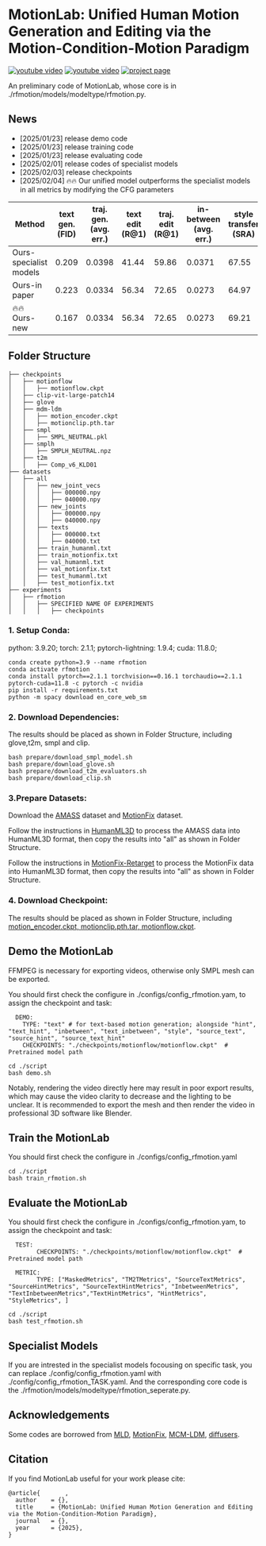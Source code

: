 # MotionLab: Unified Human Motion Generation and Editing via the Motion-Condition-Motion Paradigm

<p align="left">
    <a href='https://arxiv.org/abs/2502.02358'><img src='https://img.shields.io/badge/arxiv-arxiv-red' alt='youtube video'></a>
    <a href='https://www.youtube.com/watch?v=X5yFMSJLNcE'><img src='https://img.shields.io/badge/video-video-purple' alt='youtube video'></a>
    <a href='https://diouo.github.io/motionlab.github.io/'><img src='https://img.shields.io/badge/project-project-blue' alt='project page'></a>
</p>

An preliminary code of MotionLab, whose core is in ./rfmotion/models/modeltype/rfmotion.py.

## News
- [2025/01/23] release demo code
- [2025/01/23] release training code
- [2025/01/23] release evaluating code
- [2025/02/01] release codes of specialist models
- [2025/02/03] release checkpoints
- [2025/02/04] 🔥🔥 Our unified model outperforms the specialist models in all metrics by modifying the CFG parameters

Method | text gen. (FID) | traj. gen. (avg. err.) | text edit (R@1) | traj. edit (R@1) | in-between (avg. err.) | style transfer (SRA) | style transfer (CRA)
-------- | ----- | -----| -----| -----| -----| -----| -----
Ours-specialist models | 0.209 | 0.0398 | 41.44 | 59.86 | 0.0371 | 67.55 | 43.53
Ours-in paper | 0.223 | 0.0334 | 56.34 | 72.65 | 0.0273 | 64.97 | 47.86
🔥🔥 Ours-new | 0.167 | 0.0334 | 56.34 | 72.65 | 0.0273 | 69.21 | 44.62

## Folder Structure
```
├── checkpoints
│   ├── motionflow
│   │   ├── motionflow.ckpt
│   ├── clip-vit-large-patch14
│   ├── glove
│   ├── mdm-ldm
│   │   ├── motion_encoder.ckpt
│   │   ├── motionclip.pth.tar
│   ├── smpl
│   │   ├── SMPL_NEUTRAL.pkl
│   ├── smplh
│   │   ├── SMPLH_NEUTRAL.npz
│   ├── t2m
│   │   ├── Comp_v6_KLD01
├── datasets
│   ├── all
│   │   ├── new_joint_vecs
│   │   │   ├── 000000.npy
│   │   │   ├── 040000.npy
│   │   ├── new_joints
│   │   │   ├── 000000.npy
│   │   │   ├── 040000.npy
│   │   ├── texts
│   │   │   ├── 000000.txt
│   │   │   ├── 040000.txt
│   │   ├── train_humanml.txt
│   │   ├── train_motionfix.txt
│   │   ├── val_humanml.txt
│   │   ├── val_motionfix.txt
│   │   ├── test_humanml.txt
│   │   ├── test_motionfix.txt
├── experiments
│   ├── rfmotion
│   │   ├── SPECIFIED NAME OF EXPERIMENTS
│   │   │   ├── checkpoints
```


### 1. Setup Conda:
python: 3.9.20; torch: 2.1.1; pytorch-lightning: 1.9.4; cuda: 11.8.0;

```
conda create python=3.9 --name rfmotion
conda activate rfmotion
conda install pytorch==2.1.1 torchvision==0.16.1 torchaudio==2.1.1 pytorch-cuda=11.8 -c pytorch -c nvidia
pip install -r requirements.txt
python -m spacy download en_core_web_sm
```

### 2. Download Dependencies:
The results should be placed as shown in Folder Structure, including glove,t2m, smpl and clip.
```
bash prepare/download_smpl_model.sh
bash prepare/download_glove.sh
bash prepare/download_t2m_evaluators.sh
bash prepare/download_clip.sh
```

### 3.Prepare Datasets:
Download the [AMASS](https://amass.is.tue.mpg.de/) dataset and [MotionFix](https://github.com/atnikos/motionfix) dataset.

Follow the instructions in [HumanML3D](https://github.com/EricGuo5513/HumanML3D) to process the AMASS data into HumanML3D format, then copy the results into "all" as shown in Folder Structure.

Follow the instructions in [MotionFix-Retarget](https://github.com/MotionLab-Anonymous/MotionFix-Retarget) to process the MotionFix data into HumanML3D format, then copy the results into "all" as shown in Folder Structure.

### 4. Download Checkpoint:
The results should be placed as shown in Folder Structure, including [motion_encoder.ckpt, motionclip.pth.tar, motionflow.ckpt](https://drive.google.com/drive/folders/1ph3otOlYqINvwFuvrt92nvzypZDs4haj?usp=drive_link).

## Demo the MotionLab
FFMPEG is necessary for exporting videos, otherwise only SMPL mesh can be exported.

You should first check the configure in ./configs/config_rfmotion.yam, to assign the checkpoint and task:

      DEMO:
        TYPE: "text" # for text-based motion generation; alongside "hint", "text_hint", "inbetween", "text_inbetween", "style", "source_text", "source_hint", "source_text_hint"
        CHECKPOINTS: "./checkpoints/motionflow/motionflow.ckpt"  # Pretrained model path
        
```
cd ./script
bash demo.sh
```

Notably, rendering the video directly here may result in poor export results, which may cause the video clarity to decrease and the lighting to be unclear. It is recommended to export the mesh and then render the video in professional 3D software like Blender.

## Train the MotionLab
You should first check the configure in ./configs/config_rfmotion.yaml
```
cd ./script
bash train_rfmotion.sh
```

## Evaluate the MotionLab
You should first check the configure in ./configs/config_rfmotion.yam, to assign the checkpoint and task:

      TEST:
            CHECKPOINTS: "./checkpoints/motionflow/motionflow.ckpt"  # Pretrained model path
              
      METRIC:
            TYPE: ["MaskedMetrics", "TM2TMetrics", "SourceTextMetrics", "SourceHintMetrics", "SourceTextHintMetrics", "InbetweenMetrics", "TextInbetweenMetrics","TextHintMetrics", "HintMetrics", "StyleMetrics", ]
```
cd ./script
bash test_rfmotion.sh
```

## Specialist Models
If you are intrested in the specialist models focousing on specific task, you can replace ./config/config_rfmotion.yaml with ./config/config_rfmotion_TASK.yaml. And the corresponding core code is the ./rfmotion/models/modeltype/rfmotion_seperate.py.

## Acknowledgements

Some codes are borrowed from [MLD](https://github.com/ChenFengYe/motion-latent-diffusion), [MotionFix](https://github.com/atnikos/motionfix), [MCM-LDM](https://github.com/XingliangJin/MCM-LDM), [diffusers](https://github.com/huggingface/diffusers).

## Citation
If you find MotionLab useful for your work please cite:
```
@article{       ,
  author    = {},
  title     = {MotionLab: Unified Human Motion Generation and Editing via the Motion-Condition-Motion Paradigm},
  journal   = {},
  year      = {2025},
}
```


